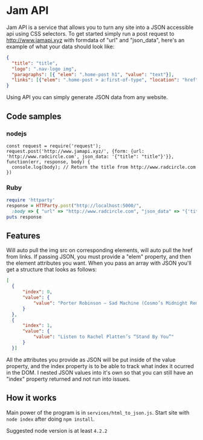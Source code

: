 # Jam API
Jam API is a service that allows you to turn any site into a JSON accessible api using CSS selectors. To get started simply run a post request to http://www.jamapi.xyz with formdata of "url" and "json_data", here's an example of what your data should look like:
```json
{
  "title": "title",
  "logo": ".nav-logo img",
  "paragraphs": [{ "elem": ".home-post h1", "value": "text"}], 
  "links": [{"elem": ".home-post > a:first-of-type", "location": "href"}]
}
```
Using API you can simply generate JSON data from any website.

## Code samples
### nodejs
```nodejs
const request = require('request');
request.post('http://www.jamapi.xyz/', {form: {url: 'http://www.radcircle.com', json_data: '{"title": "title"}'}}, function(err, response, body) {
  console.log(body); // Return the title from http://www.radcircle.com
})  
```
### Ruby
```ruby
require 'httparty'
response = HTTParty.post("http://localhost:5000/",
  :body => { "url" => "http://www.radcircle.com", "json_data" => "{'title': 'title'}"})  
puts response
```

## Features
Will auto pull the img src on corresponding elements, will auto pull the href from links. If passing JSON, you must provide a "elem" property, and then the element attributes you want. When you pass an array with JSON you'll get a structure that looks as follows:
```json
[
  {
      "index": 0,
      "value": {
          "value": "Porter Robinson – Sad Machine (Cosmo’s Midnight Remix)"
      }
  },
  {
      "index": 1,
      "value": {
          "value": "Listen to Rachel Platten’s “Stand By You”"
      }
  }]
```
All the attributes you provide as JSON will be put inside of the value property, and the index property is to be able to track what index it ocurred in the DOM. I nested JSON values into it's own so that you can still have an "index" property returned and not run into issues.

## How it works
Main power of the program is in `services/html_to_json.js`. Start site with `node index` after doing `npm install`.

Suggested node version is at least `4.2.2`
